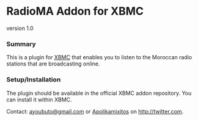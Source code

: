 RadioMA Addon for XBMC
========================
version 1.0

### Summary ###
This is a plugin for [XBMC](http://xbmc.org) that enables you to listen to the
Moroccan radio stations that are broadcasting online.

### Setup/Installation ###
The plugin should be available in the official XBMC addon repository. You can
install it within XBMC.

Contact: <ayoubuto@gmail.com> or [Apolikamixitos](http://twitter.com/Apolikamixitos) on <http://twitter.com>.

